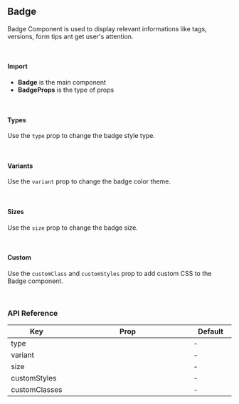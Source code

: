 ## Badge

Badge Component is used to display relevant informations like tags, versions, form tips ant get user's attention.

<div>
<LeSourceButton url="https://github.com/hiimlex/leux/tree/main/src/components/Badge"></LeSourceButton>
</div>

<br/>

#### Import

<div>
<BadgeImportPreview>
</BadgeImportPreview>
</div>

- **Badge** is the main component
- **BadgeProps** is the type of props

<br/>

#### Types

Use the `type` prop to change the badge style type.

<div>
<BadgeTypePreview>
</BadgeTypePreview>
</div>

<br/>

#### Variants

Use the `variant` prop to change the badge color theme.

<div>
<BadgeVariantPreview>
</BadgeVariantPreview>
</div>

<br/>

#### Sizes

Use the `size` prop to change the badge size.

<div>
<BadgeSizePreview>
</BadgeSizePreview>
</div>

<br/>

#### Custom

Use the `customClass` and `customStyles` prop to add custom CSS to the Badge component.

<div>
<BadgeCustomPreview>
</BadgeCustomPreview>
</div>

<br/>

### API Reference

<div>
<table width="100%">
<thead>
<tr>
<th width="10%">Key</th>
<th width="70%">Prop</th>
<th width="20%">Default</th>
</tr>
</thead>
<tbody>
<tr>
<td>type</td>
<td><Code children="'dashed' | 'ghost' | 'outlined'" language="jsx"></Code></td>
<td>-</td>
</tr>
<tr>
<td>variant</td>
<td><Code children="'primary' | 'secondary' | 'success' | 'danger' | 'warning' | 'default'" language="jsx"></Code></td>
<td>-</td>
</tr>
<tr>
<td>size</td>
<td><Code children="'small' | 'medium' | 'large'" language="jsx"></Code></td>
<td>-</td>
</tr>
<tr>
<td>customStyles</td>
<td><Code children="React.CSSProperties" language="jsx"></Code></td>
<td>-</td>
</tr>
<tr>
<td>customClasses</td>
<td><Code children="'string'" language="jsx"></Code></td>
<td>-</td>
</tr>
</tbody>
</table>
</div>

<br/>
